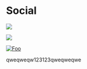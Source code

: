 # Social

[<img src="images/reddit.jpg">](https://www.reddit.com/user/DirWalk)

<a href="https://www.reddit.com/user/DirWalk" rel="Reddit">![](../src/icon/email.svg)</a>

<a href="email" rel="some text">![Foo](../src/icon/envelope.png)</a>

qweqweqw123123qweqweqwe
